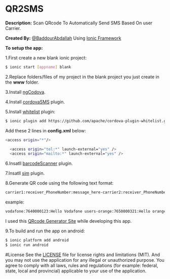 # QR2SMS
<b>Description:</b> Scan QRcode To Automatically Send SMS Based On user Carrier.

<b>Created By:</b> [@BaddourAbdallah](http://twitter.com/baddourabdallah) Using [Ionic Framework](http://ionicframework.com/)

<b>To setup the app:</b>

1.First create a new blank ionic project:
```bash
$ ionic start [appname] blank
```
2.Replace folders/files of my project in the blank project you just create in the <b>www</b> folder.

3.Install [ngCodova](http://ngcordova.com/docs/install/).

4.Install [cordovaSMS](http://ngcordova.com/docs/plugins/sms/) plugin.

5.Install [whitelist](https://github.com/apache/cordova-plugin-whitelist) plugin:
```bash
$ ionic plugin add https://github.com/apache/cordova-plugin-whitelist.git
```
Add these 2 lines in <b>config.xml</b> below:
```bash
<access origin="*"/>
```
```bash
  <access origin="tel:*" launch-external="yes" />
  <access origin="mailto:*" launch-external="yes" />
```
6.Insatll [barcodeScanner](http://ngcordova.com/docs/plugins/barcodeScanner/) plugin.

7.Insatll [sim](https://github.com/pbakondy/cordova-plugin-sim) plugin.

8.Generate QR code using the following text format:
```bash
carrier1:receiver_PhoneNumber:message_here-carrier2:receiver_PhoneNumber:message_here-carrier3:....
```
example:
```bash
vodafone:7640000123:Hello Vodafone users-orange:7650000321:Hello orange users
```
I used this [QRcode Generator Site](http://www.qr-code-generator.com/) while developing this app.

9.To build and run the app on android:
```bash
$ ionic platform add android
$ ionic run android
```

#License
See the [LICENSE](https://github.com/AbdallahBaddour/QR2SMS/blob/master/LICENSE.md) file for license rights and limitations (MIT).
And you may not use the application for any illegal or unauthorized purpose. You agree to comply with all laws, rules and regulations (for example: federal, state, local and provincial) applicable to your use of the application.
